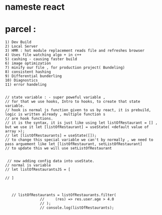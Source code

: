 # nameste react

# parcel : 
	1) Dev Build
	2) Local Server
	3) HMR : hot module replacement reads file and refreshes browser
	4) Uses file watching algo + in c++
	5) cashing - causing faster build
	6) image optimization 
	7) minify our file , for production project( Bundeling)
	8) consistent hashing
	9) Differential bunderling
    10) Diagnostics
    11) error handeling
	

    // state variable : - super poweful variable ,
    // for that we use hooks, Intro to hooks, to create that state variable.
    // hook is normal js function given to us by react, it is prebuild, logic is written already , multiple function s 
    // are hook functions.
    // it is the syntax, it is just like using let listOfRestaurant = [] , but we use it let [listOfRestaurant] = useState( <default value of array >);
    // let [listOfRestaurants] = useState([]);
    // to change this special variable we can't by normally , we need to pass arguement like let [listOfRestaurant, setListOfRestaurant]
    // to update this we will use setListOfRestaurant


	 // now adding config data into useState.
    // normal js variable 
    // let listOfRestaurantsJS = [
        
    // ]



	   // listOfRestaurants = listOfRestaurants.filter(
                    //     (res) => res.user.age > 4.0
                    // );
                    // console.log(listOfRestaurants);